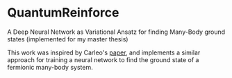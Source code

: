 # QuantumReinforce
A Deep Neural Network as Variational Ansatz for finding Many-Body ground states (implemented for my master thesis)

This work was inspired by Carleo's [paper](https://arxiv.org/pdf/1606.02318.pdf "Solving the Quantum Many-Body Problem with Artificial Neural Networks"), and implements a similar approach for training a neural network to find the ground state of a fermionic many-body system.  
